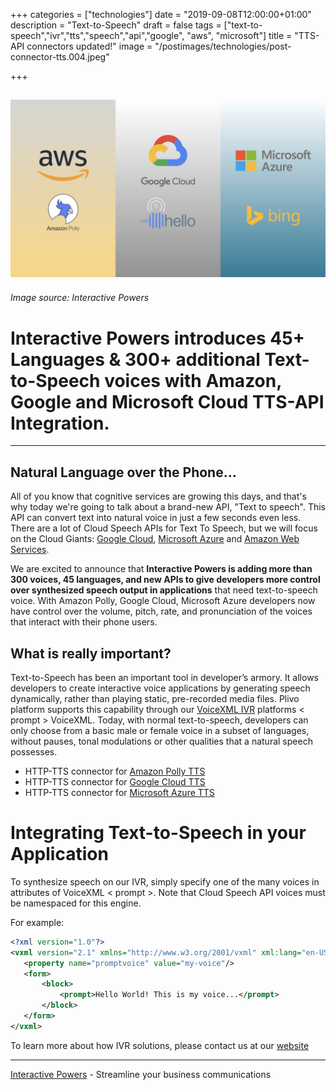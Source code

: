 +++
categories = ["technologies"]
date = "2019-09-08T12:00:00+01:00"
description = "Text-to-Speech"
draft = false
tags = ["text-to-speech","ivr","tts","speech","api","google", "aws", "microsoft"]
title = "TTS-API connectors updated!"
image = "/postimages/technologies/post-connector-tts.004.jpeg"

+++

![Amazon TTS](/postimages/technologies/post-connector-tts.004.jpeg)
---------
###### Image source: Interactive Powers

#	Interactive Powers introduces 45+ Languages & 300+ additional Text-to-Speech voices with Amazon, Google and Microsoft Cloud TTS-API Integration.
---

##  Natural Language over the Phone...

All of you know that cognitive services are growing this days, and that's why today we're going to talk about a brand-new API, "Text to speech".  This API can convert text into natural voice in just a few seconds even less. There are a lot of Cloud Speech APIs for Text To Speech, but we will focus on the Cloud Giants: [Google Cloud](https://cloud.google.com/), [Microsoft Azure](https://azure.microsoft.com/) and [Amazon Web Services](https://aws.amazon.com/).

We are excited to announce that **Interactive Powers is adding more than 300 voices, 45 languages, and new APIs to give developers more control over synthesized speech output in applications** that need text-to-speech voice. With Amazon Polly, Google Cloud, Microsoft Azure developers now have control over the volume, pitch, rate, and pronunciation of the voices that interact with their phone users.

##  What is really important?

Text-to-Speech has been an important tool in developer’s armory. It allows developers to create interactive voice applications by generating speech dynamically, rather than playing static, pre-recorded media files. Plivo platform supports this capability through our [VoiceXML IVR](https://www.ivrpowers.com/voicexml/) platforms  < prompt > VoiceXML. Today, with normal text-to-speech, developers can only choose from a basic male or female voice in a subset of languages, without pauses, tonal modulations or other qualities that a natural speech possesses. 

* HTTP-TTS connector for [Amazon Polly TTS](http://blog.ivrpowers.com/post/technologies/amazon-tts-connector/)
* HTTP-TTS connector for [Google Cloud TTS](http://blog.ivrpowers.com/post/technologies/google-tts-connector/)
* HTTP-TTS connector for [Microsoft Azure TTS](http://blog.ivrpowers.com/post/technologies/microsoft-tts-connector/)

# Integrating Text-to-Speech in your Application

To synthesize  speech on our IVR, simply specify one of the many voices in attributes of VoiceXML < prompt >. Note that Cloud Speech API voices must be namespaced for this engine.

For example:

~~~xml
<?xml version="1.0"?>
<vxml version="2.1" xmlns="http://www.w3.org/2001/vxml" xml:lang="en-US">
   <property name="promptvoice" value="my-voice"/>
   <form>
       <block>
           <prompt>Hello World! This is my voice...</prompt>
       </block>
   </form>
</vxml>
~~~

To learn more about how IVR solutions, please contact us at our [website](htttps://www.ivrpowers.com/)

---
[Interactive Powers](http://www.ivrpowers.com/) - Streamline your business communications


